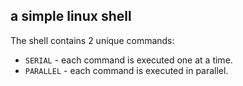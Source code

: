 ## a simple linux shell

The shell contains 2 unique commands: 
- `SERIAL` - each command is executed one at a time.
- `PARALLEL` - each command is executed in parallel.
